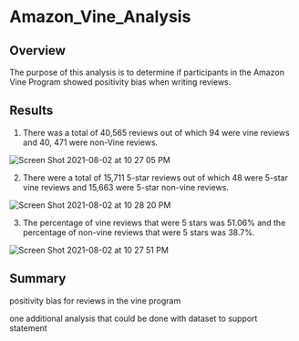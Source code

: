 # Amazon_Vine_Analysis

## Overview

The purpose of this analysis is to determine if participants in the Amazon Vine Program showed positivity bias when writing reviews.

## Results

1. There was a total of 40,565 reviews out of which 94 were vine reviews and 40, 471 were non-Vine reviews. 

![Screen Shot 2021-08-02 at 10 27 05 PM](https://user-images.githubusercontent.com/81889167/127948351-52847f1d-1478-422a-92af-43de82ebeae4.png)

2. There were a total of 15,711 5-star reviews out of which 48 were 5-star vine reviews and 15,663 were 5-star non-vine reviews. 

![Screen Shot 2021-08-02 at 10 28 20 PM](https://user-images.githubusercontent.com/81889167/127948518-7be64b74-a913-4cdd-a8a4-0b532e7182fc.png)

3. The percentage of vine reviews that were 5 stars was 51.06% and the percentage of non-vine reviews that were 5 stars was 38.7%.

![Screen Shot 2021-08-02 at 10 27 51 PM](https://user-images.githubusercontent.com/81889167/127948689-98795d71-a7af-43eb-a876-e28c711e0ef8.png)


## Summary

positivity bias for reviews in the vine program

one additional analysis that could be done with dataset to support statement
